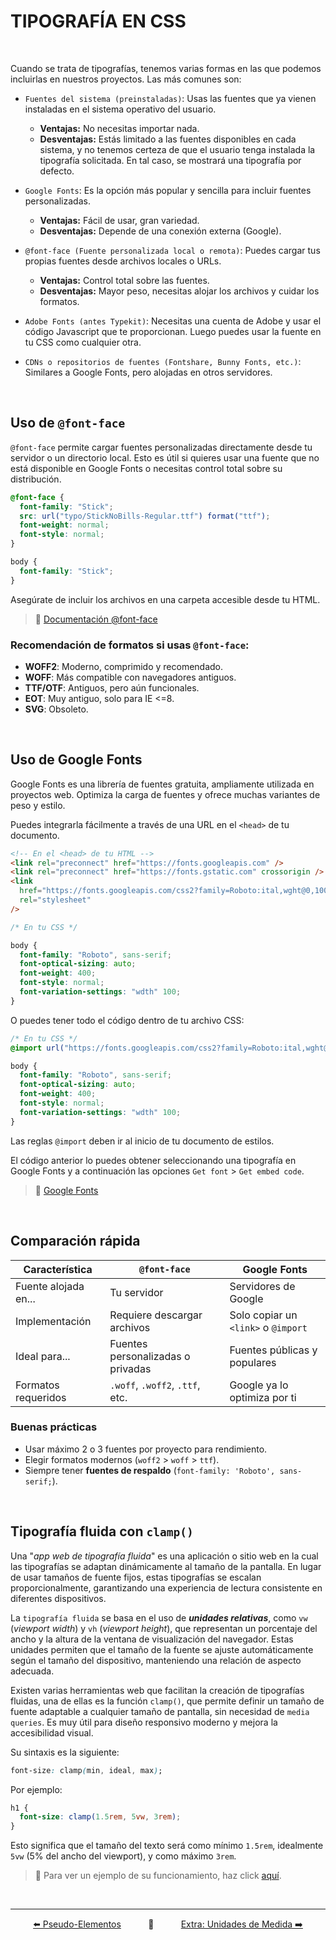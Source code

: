 # TIPOGRAFÍA EN CSS

<br>

Cuando se trata de tipografías, tenemos varias formas en las que podemos incluirlas en nuestros proyectos. Las más comunes son:

- `Fuentes del sistema (preinstaladas)`: Usas las fuentes que ya vienen instaladas en el sistema operativo del usuario.

  - **Ventajas:** No necesitas importar nada.
  - **Desventajas:** Estás limitado a las fuentes disponibles en cada sistema, y no tenemos certeza de que el usuario tenga instalada la tipografía solicitada. En tal caso, se mostrará una tipografía por defecto.

- `Google Fonts`: Es la opción más popular y sencilla para incluir fuentes personalizadas.

  - **Ventajas:** Fácil de usar, gran variedad.
  - **Desventajas:** Depende de una conexión externa (Google).

- `@font-face (Fuente personalizada local o remota)`: Puedes cargar tus propias fuentes desde archivos locales o URLs.

  - **Ventajas:** Control total sobre las fuentes.
  - **Desventajas:** Mayor peso, necesitas alojar los archivos y cuidar los formatos.

- `Adobe Fonts (antes Typekit)`: Necesitas una cuenta de Adobe y usar el código Javascript que te proporcionan. Luego puedes usar la fuente en tu CSS como cualquier otra.

- `CDNs o repositorios de fuentes (Fontshare, Bunny Fonts, etc.)`: Similares a Google Fonts, pero alojadas en otros servidores.

<br>

## Uso de `@font-face`

`@font-face` permite cargar fuentes personalizadas directamente desde tu servidor o un directorio local. Esto es útil si quieres usar una fuente que no está disponible en Google Fonts o necesitas control total sobre su distribución.

```css
@font-face {
  font-family: "Stick";
  src: url("typo/StickNoBills-Regular.ttf") format("ttf");
  font-weight: normal;
  font-style: normal;
}

body {
  font-family: "Stick";
}
```

Asegúrate de incluir los archivos en una carpeta accesible desde tu HTML.

> 🔗 [Documentación @font-face](https://developer.mozilla.org/en-US/docs/Web/CSS/@font-face)

### Recomendación de formatos si usas `@font-face`:

- **WOFF2**: Moderno, comprimido y recomendado.
- **WOFF**: Más compatible con navegadores antiguos.
- **TTF/OTF**: Antiguos, pero aún funcionales.
- **EOT**: Muy antiguo, solo para IE <=8.
- **SVG**: Obsoleto.

<br>

## Uso de Google Fonts

Google Fonts es una librería de fuentes gratuita, ampliamente utilizada en proyectos web. Optimiza la carga de fuentes y ofrece muchas variantes de peso y estilo.

Puedes integrarla fácilmente a través de una URL en el `<head>` de tu documento.

```html
<!-- En el <head> de tu HTML -->
<link rel="preconnect" href="https://fonts.googleapis.com" />
<link rel="preconnect" href="https://fonts.gstatic.com" crossorigin />
<link
  href="https://fonts.googleapis.com/css2?family=Roboto:ital,wght@0,100..900;1,100..900&display=swap"
  rel="stylesheet"
/>
```

```css
/* En tu CSS */

body {
  font-family: "Roboto", sans-serif;
  font-optical-sizing: auto;
  font-weight: 400;
  font-style: normal;
  font-variation-settings: "wdth" 100;
}
```

O puedes tener todo el código dentro de tu archivo CSS:

```css
/* En tu CSS */
@import url("https://fonts.googleapis.com/css2?family=Roboto:ital,wght@0,100..900;1,100..900&display=swap");

body {
  font-family: "Roboto", sans-serif;
  font-optical-sizing: auto;
  font-weight: 400;
  font-style: normal;
  font-variation-settings: "wdth" 100;
}
```

Las reglas `@import` deben ir al inicio de tu documento de estilos.

El código anterior lo puedes obtener seleccionando una tipografía en Google Fonts y a continuación las opciones `Get font` > `Get embed code`.

> 🔗 [Google Fonts](https://fonts.google.com/)

<br>

## Comparación rápida

| Característica       | `@font-face`                      | Google Fonts                        |
| -------------------- | --------------------------------- | ----------------------------------- |
| Fuente alojada en... | Tu servidor                       | Servidores de Google                |
| Implementación       | Requiere descargar archivos       | Solo copiar un `<link>` o `@import` |
| Ideal para...        | Fuentes personalizadas o privadas | Fuentes públicas y populares        |
| Formatos requeridos  | `.woff`, `.woff2`, `.ttf`, etc.   | Google ya lo optimiza por ti        |

### Buenas prácticas

- Usar máximo 2 o 3 fuentes por proyecto para rendimiento.
- Elegir formatos modernos (`woff2` > `woff` > `ttf`).
- Siempre tener **fuentes de respaldo** (`font-family: 'Roboto', sans-serif;`).

<br>

## Tipografía fluida con `clamp()`

Una "_app web de tipografía fluida_" es una aplicación o sitio web en la cual las tipografías se adaptan dinámicamente al tamaño de la pantalla. En lugar de usar tamaños de fuente fijos, estas tipografías se escalan proporcionalmente, garantizando una experiencia de lectura consistente en diferentes dispositivos.

La `tipografía fluida` se basa en el uso de **_unidades relativas_**, como `vw` (_viewport width_) y `vh` (_viewport height_), que representan un porcentaje del ancho y la altura de la ventana de visualización del navegador. Estas unidades permiten que el tamaño de la fuente se ajuste automáticamente según el tamaño del dispositivo, manteniendo una relación de aspecto adecuada.

Existen varias herramientas web que facilitan la creación de tipografías fluidas, una de ellas es la función `clamp()`, que permite definir un tamaño de fuente adaptable a cualquier tamaño de pantalla, sin necesidad de `media queries`. Es muy útil para diseño responsivo moderno y mejora la accesibilidad visual.

Su sintaxis es la siguiente:

```css
font-size: clamp(min, ideal, max);
```

Por ejemplo:

```css
h1 {
  font-size: clamp(1.5rem, 5vw, 3rem);
}
```

Esto significa que el tamaño del texto será como mínimo `1.5rem`, idealmente `5vw` (5% del ancho del viewport), y como máximo `3rem`.

> 🔗 Para ver un ejemplo de su funcionamiento, haz click [aquí](https://developer.mozilla.org/en-US/docs/Web/CSS/clamp).

<br>
<hr>

<div align="center">
<a href="./pseudoelementos.md">⬅️ Pseudo-Elementos</a>
  &#160;	&#160;	&#160;	&#160;	&#160;	🔸  &#160;	&#160;	&#160;	&#160;	&#160;
<a href="./unidades.md">Extra: Unidades de Medida ➡️</a>
</div>

